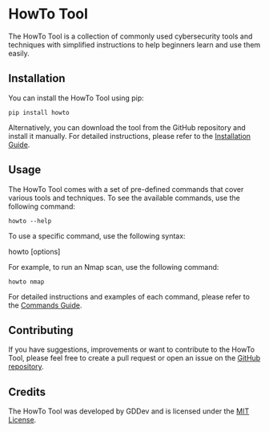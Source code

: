 # HowTo Tool

The HowTo Tool is a collection of commonly used cybersecurity tools and techniques with simplified instructions to help beginners learn and use them easily. 

## Installation

You can install the HowTo Tool using pip:

`pip install howto`

Alternatively, you can download the tool from the GitHub repository and install it manually. For detailed instructions, please refer to the [Installation Guide](./INSTALL.md).

## Usage

The HowTo Tool comes with a set of pre-defined commands that cover various tools and techniques. To see the available commands, use the following command:

`howto --help`

To use a specific command, use the following syntax:

howto <command> [options]

For example, to run an Nmap scan, use the following command:

`howto nmap`

For detailed instructions and examples of each command, please refer to the [Commands Guide](./COMMANDS.md).

## Contributing

If you have suggestions, improvements or want to contribute to the HowTo Tool, please feel free to create a pull request or open an issue on the [GitHub repository](https://github.com/user/howto).

## Credits

The HowTo Tool was developed by GDDev and is licensed under the [MIT License](./LICENSE).

